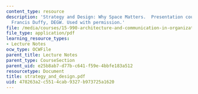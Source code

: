 ```yaml
---
content_type: resource
description: 'Strategy and Design: Why Space Matters.  Presentation courtesy of Dr.
  Francis Duffy, DEGW. Used with permission.'
file: /media/courses/15-990-architecture-and-communication-in-organizations-fall-2003/478263a2c5514cab9327b973725a1620_strategy_and_design.pdf
file_type: application/pdf
learning_resource_types:
- Lecture Notes
ocw_type: OCWFile
parent_title: Lecture Notes
parent_type: CourseSection
parent_uid: e25b8ab7-d77b-c641-f59e-4bbfe183a512
resourcetype: Document
title: strategy_and_design.pdf
uid: 478263a2-c551-4cab-9327-b973725a1620
---
```


